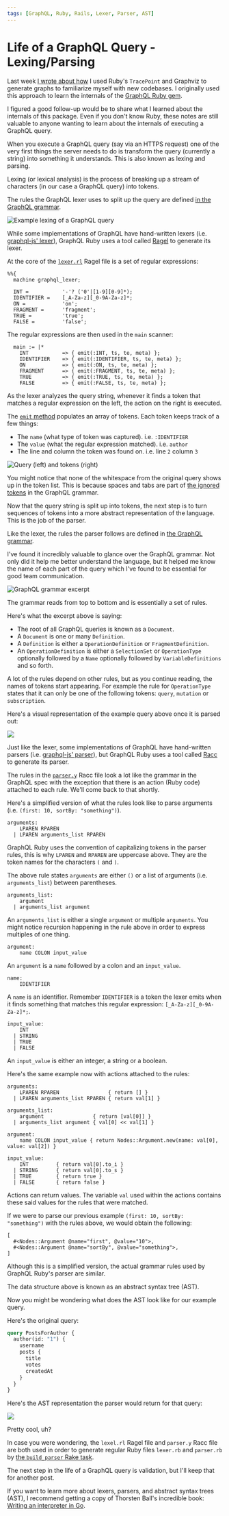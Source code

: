 ```yaml
---
tags: [GraphQL, Ruby, Rails, Lexer, Parser, AST]
---
```


# Life of a GraphQL Query - Lexing/Parsing

Last week [I wrote about how][medium_article] I used Ruby's `TracePoint` and Graphviz to generate graphs
to familiarize myself with new codebases. I originally used this approach to learn the internals of the
[GraphQL Ruby gem][graphql-ruby-gem].

I figured a good follow-up would be to share what I learned about the internals of this package. Even
if you don't know Ruby, these notes are still valuable to anyone wanting to learn about the
internals of executing a GraphQL query.

When you execute a GraphQL query (say via an HTTPS request) one of the very first things the server needs
to do is transform the query (currently a string) into something it understands. This is also known
as lexing and parsing.

Lexing (or lexical analysis) is the process of breaking up a stream of characters (in our case a GraphQL query) into
tokens.

The rules the GraphQL lexer uses to split up the query are defined
[in the GraphQL grammar][graphql_grammar].

![Example lexing of a GraphQL query](lexer.png)

While some implementations of GraphQL have hand-written lexers (i.e. [graphql-js' lexer][graphql-js-lexer]),
GraphQL Ruby uses a tool called [Ragel][ragel] to generate its lexer.

At the core of the [`lexer.rl`][graphql-ruby-lexer-rl] Ragel file is a set of regular expressions:

```
%%{
  machine graphql_lexer;

  INT =           '-'? ('0'|[1-9][0-9]*);
  IDENTIFIER =    [_A-Za-z][_0-9A-Za-z]*;
  ON =            'on';
  FRAGMENT =      'fragment';
  TRUE =          'true';
  FALSE =         'false';
```

The regular expressions are then used in the `main` scanner:

```
  main := |*
    INT           => { emit(:INT, ts, te, meta) };
    IDENTIFIER    => { emit(:IDENTIFIER, ts, te, meta) };
    ON            => { emit(:ON, ts, te, meta) };
    FRAGMENT      => { emit(:FRAGMENT, ts, te, meta) };
    TRUE          => { emit(:TRUE, ts, te, meta) };
    FALSE         => { emit(:FALSE, ts, te, meta) };
```

As the lexer analyzes the query string, whenever it finds a token that matches a regular expression
on the left, the action on the right is executed.

The [`emit` method][emit-code] populates an array of tokens. Each token keeps track of a few things:

- The `name` (what type of token was captured). i.e. `:IDENTIFIER`
- The `value` (what the regular expression matched). i.e. `author`
- The line and column the token was found on. i.e. line `2` column `3`

![Query (left) and tokens (right)](tokens.png)

You might notice that none of the whitespace from the original query shows up in the token list. This is because
spaces and tabs are part of [the ignored tokens][ignored-tokens] in the GraphQL grammar.

Now that the query string is split up into tokens, the next step is to turn sequences of tokens into a more abstract
representation of the language. This is the job of the parser.

Like the lexer, the rules the parser follows are defined in [the GraphQL grammar][graphql-grammar-parser].

I've found it incredibly valuable to glance over the GraphQL grammar. Not only did it help me better understand
the language, but it helped me know the name of each part of the query which I've found to be essential for
good team communication.

![GraphQL grammar excerpt](grammar.png)

The grammar reads from top to bottom and is essentially a set of rules.

Here's what the excerpt above is saying:

- The root of all GraphQL queries is known as a `Document`.
- A `Document` is one or many `Definition`.
- A `Definition` is either a `OperationDefinition` or `FragmentDefinition`.
- An `OperationDefinition` is either a `SelectionSet` or `OperationType` optionally followed by a `Name`
  optionally followed by `VariableDefinitions` and so forth.

A lot of the rules depend on other rules, but as you continue reading, the names of tokens start appearing. For
example the rule for `OperationType` states that it can only be one of the following tokens: `query`, `mutation`
or `subscription`.

Here's a visual representation of the example query above once it is parsed out:

![](parser.png)

Just like the lexer, some implementations of GraphQL have hand-written parsers (i.e.
[graphql-js' parser][graphql-js-parser]), but GraphQL Ruby uses a tool called [Racc][racc] to generate its parser.

The rules in the [`parser.y`][graphql-ruby-parser] Racc file look a lot like the grammar in the GraphQL spec
with the exception that there is an action (Ruby code) attached to each rule. We'll come back to that shortly.

Here's a simplified version of what the rules look like to parse arguments (i.e. `(first: 10, sortBy: "something")`).

```
arguments:
    LPAREN RPAREN
  | LPAREN arguments_list RPAREN
```

GraphQL Ruby uses the convention of capitalizing tokens in the parser rules, this is why `LPAREN` and `RPAREN` are
uppercase above. They are the token names for the characters `(` and `)`.

The above rule states `arguments` are either `()` or a list of arguments (i.e. `arguments_list`) between parentheses.

```
arguments_list:
    argument
  | arguments_list argument
```

An `arguments_list` is either a single `argument` or multiple `arguments`. You might notice recursion happening in the
rule above in order to express multiples of one thing.

```
argument:
    name COLON input_value
```

An `argument` is a `name` followed by a colon and an `input_value`.

```
name:
    IDENTIFIER
```

A `name` is an identifier. Remember `IDENTIFIER` is a token the lexer emits when it finds something that matches this
regular expression: `[_A-Za-z][_0-9A-Za-z]*;`.

```
input_value:
    INT
  | STRING
  | TRUE
  | FALSE
```

An `input_value` is either an integer, a string or a boolean.

Here's the same example now with actions attached to the rules:

```
arguments:
    LPAREN RPAREN                { return [] }
  | LPAREN arguments_list RPAREN { return val[1] }

arguments_list:
    argument                { return [val[0]] }
  | arguments_list argument { val[0] << val[1] }

argument:
    name COLON input_value { return Nodes::Argument.new(name: val[0], value: val[2]) }

input_value:
    INT         { return val[0].to_i }
  | STRING      { return val[0].to_s }
  | TRUE        { return true }
  | FALSE       { return false }
```

Actions can return values. The variable `val` used within the actions contains these said values for
the rules that were matched.

If we were to parse our previous example `(first: 10, sortBy: "something")` with the rules above,
we would obtain the following:

```
[
  #<Nodes::Argument @name="first", @value="10">,
  #<Nodes::Argument @name="sortBy", @value="something">,
]
```

Although this is a simplified version, the actual grammar rules used by GraphQL Ruby's parser are similar.

The data structure above is known as an abstract syntax tree (AST).

Now you might be wondering what does the AST look like for our example query.

Here's the original query:

```graphql
query PostsForAuthor {
  author(id: "1") {
    username
    posts {
      title
      votes
      createdAt
    }
  }
}
```

Here's the AST representation the parser would return for that query:

![](ast.png)

Pretty cool, uh?

In case you were wondering, the `lexel.rl` Ragel file and `parser.y` Racc file are both used in order to generate
regular Ruby files `lexer.rb` and `parser.rb` by [the `build_parser` Rake task][build-parser-rake].

The next step in the life of a GraphQL query is validation, but I'll keep that for another post.

If you want to learn more about lexers, parsers, and abstract syntax trees (AST), I recommend getting a copy
of Thorsten Ball's incredible book: [Writing an interpreter in Go][interpreter-go].

[graphql-ruby-gem]: https://github.com/rmosolgo/graphql-ruby
[medium_article]: https://medium.com/@cjoudrey/familiarizing-myself-with-a-new-codebase-using-rubys-tracepoint-and-graphviz-aebd5d6ac2cd
[graphql_grammar]: http://facebook.github.io/graphql/#sec-Appendix-Grammar-Summary.Lexical-Tokens
[graphql-js-lexer]: https://github.com/graphql/graphql-js/blob/6938c1ab65264616805889c6e19fb3b74ce95658/src/language/lexer.js
[graphql-js-parser]: https://github.com/graphql/graphql-js/blob/6938c1ab65264616805889c6e19fb3b74ce95658/src/language/parser.js
[graphql-ruby-parser]: https://github.com/rmosolgo/graphql-ruby/blob/3f29777d60411d1b78247c31760c5728c35e3328/lib/graphql/language/parser.y
[ragel]: http://www.colm.net/open-source/ragel/
[graphql-ruby-lexer-rl]: https://github.com/rmosolgo/graphql-ruby/blob/3f29777d60411d1b78247c31760c5728c35e3328/lib/graphql/language/lexer.rl
[emit-code]: https://github.com/rmosolgo/graphql-ruby/blob/3f29777d60411d1b78247c31760c5728c35e3328/lib/graphql/language/lexer.rl#L158
[ignored-tokens]: https://facebook.github.io/graphql/#sec-Appendix-Grammar-Summary.Ignored-Tokens
[graphql-grammar-parser]: https://facebook.github.io/graphql/#sec-Appendix-Grammar-Summary.Query-Document
[racc]: https://github.com/tenderlove/racc
[interpreter-go]: https://interpreterbook.com
[build-parser-rake]: https://github.com/rmosolgo/graphql-ruby/blob/3f29777d60411d1b78247c31760c5728c35e3328/Rakefile#L20
